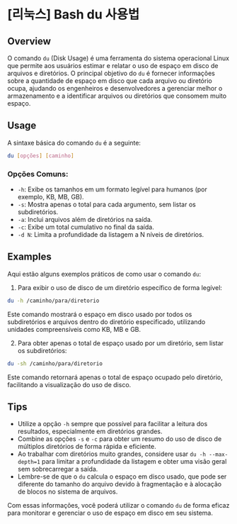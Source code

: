 # [리눅스] Bash du 사용법

## Overview
O comando `du` (Disk Usage) é uma ferramenta do sistema operacional Linux que permite aos usuários estimar e relatar o uso de espaço em disco de arquivos e diretórios. O principal objetivo do `du` é fornecer informações sobre a quantidade de espaço em disco que cada arquivo ou diretório ocupa, ajudando os engenheiros e desenvolvedores a gerenciar melhor o armazenamento e a identificar arquivos ou diretórios que consomem muito espaço.

## Usage
A sintaxe básica do comando `du` é a seguinte:

```bash
du [opções] [caminho]
```

### Opções Comuns:
- `-h`: Exibe os tamanhos em um formato legível para humanos (por exemplo, KB, MB, GB).
- `-s`: Mostra apenas o total para cada argumento, sem listar os subdiretórios.
- `-a`: Inclui arquivos além de diretórios na saída.
- `-c`: Exibe um total cumulativo no final da saída.
- `-d N`: Limita a profundidade da listagem a N níveis de diretórios.

## Examples
Aqui estão alguns exemplos práticos de como usar o comando `du`:

1. Para exibir o uso de disco de um diretório específico de forma legível:

```bash
du -h /caminho/para/diretorio
```

Este comando mostrará o espaço em disco usado por todos os subdiretórios e arquivos dentro do diretório especificado, utilizando unidades compreensíveis como KB, MB e GB.

2. Para obter apenas o total de espaço usado por um diretório, sem listar os subdiretórios:

```bash
du -sh /caminho/para/diretorio
```

Este comando retornará apenas o total de espaço ocupado pelo diretório, facilitando a visualização do uso de disco.

## Tips
- Utilize a opção `-h` sempre que possível para facilitar a leitura dos resultados, especialmente em diretórios grandes.
- Combine as opções `-s` e `-c` para obter um resumo do uso de disco de múltiplos diretórios de forma rápida e eficiente.
- Ao trabalhar com diretórios muito grandes, considere usar `du -h --max-depth=1` para limitar a profundidade da listagem e obter uma visão geral sem sobrecarregar a saída.
- Lembre-se de que o `du` calcula o espaço em disco usado, que pode ser diferente do tamanho do arquivo devido à fragmentação e à alocação de blocos no sistema de arquivos.

Com essas informações, você poderá utilizar o comando `du` de forma eficaz para monitorar e gerenciar o uso de espaço em disco em seu sistema.